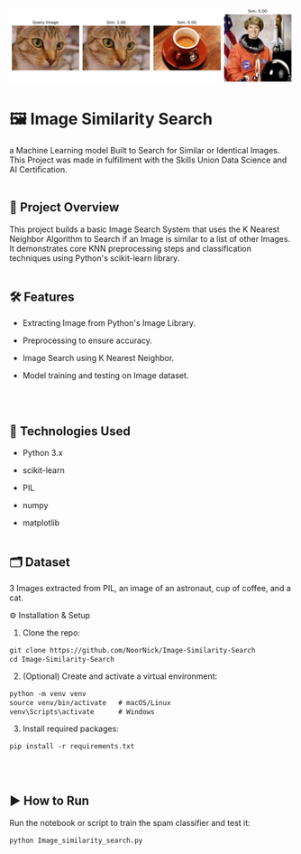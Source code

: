 ![](https://github.com/NoorNick/Image-Similarity-Search/blob/main/imagesearch.png)
# 🖼️ Image Similarity Search
a Machine Learning model Built to Search for Similar or Identical Images. This Project was made in fulfillment with the Skills Union Data Science and AI Certification.
<br><br>
## 🚀 Project Overview
This project builds a basic Image Search System that uses the K Nearest Neighbor Algorithm to Search if an Image is similar to a list of other Images. It demonstrates core KNN preprocessing steps and classification techniques using Python's scikit-learn library.
<br><br>

## 🛠️ Features
- Extracting Image from Python's Image Library.
  
- Preprocessing to ensure accuracy.

- Image Search using K Nearest Neighbor.

- Model training and testing on Image dataset.

<br><br>

## 🧰 Technologies Used
- Python 3.x

- scikit-learn

- PIL

- numpy
  
- matplotlib
<br><br>

## 🗂️ Dataset
3 Images extracted from PIL, an image of an astronaut, cup of coffee, and a cat.

⚙️ Installation & Setup
1. Clone the repo:

```
git clone https://github.com/NoorNick/Image-Similarity-Search
cd Image-Similarity-Search
```

2. (Optional) Create and activate a virtual environment:

```
python -m venv venv
source venv/bin/activate   # macOS/Linux
venv\Scripts\activate      # Windows
```

3. Install required packages:

```
pip install -r requirements.txt
```
<br><br>

## ▶️ How to Run
Run the notebook or script to train the spam classifier and test it:

```
python Image_similarity_search.py
```

<br><br>

